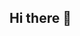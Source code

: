 ## Hi there 👋

<!--
**damegamii/damegamii** is a ✨ _special_ ✨ repository because its `README.md` (this file) appears on your GitHub profile.

Here are some ideas to get you started:

- 🔭 I’m currently working on my AP CSA curriculum
- 🌱 I’m currently learning recursion
- 😄 Pronouns: he/him
- ⚡ Fun fact: I really like biking!
-->
